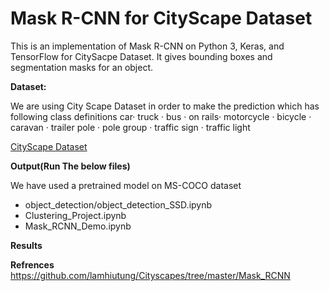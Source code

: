 # Mask R-CNN for CityScape Dataset

This is an implementation of Mask R-CNN on Python 3, Keras, and TensorFlow for CitySacpe Dataset. It gives bounding boxes and segmentation masks for an object. 

**Dataset:**

We are using City Scape Dataset in order to make the prediction which has following class definitions
car· truck · bus · on rails· motorcycle · bicycle · caravan · trailer pole · pole group · traffic sign · 
traffic light

[CityScape Dataset](https://www.cityscapes-dataset.com/)

**Output(Run The below files)**

We have used a pretrained model on MS-COCO dataset

- object_detection/object_detection_SSD.ipynb
- Clustering_Project.ipynb
- Mask_RCNN_Demo.ipynb

**Results**


**Refrences**
https://github.com/lamhiutung/Cityscapes/tree/master/Mask_RCNN
